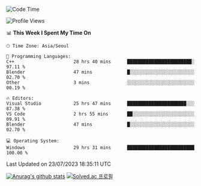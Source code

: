 <!--START_SECTION:waka-->
![Code Time](http://img.shields.io/badge/Code%20Time-437%20hrs%203%20mins-blue)

![Profile Views](http://img.shields.io/badge/Profile%20Views-0-blue)

📊 **This Week I Spent My Time On** 

```text
🕑︎ Time Zone: Asia/Seoul

💬 Programming Languages: 
C++                      28 hrs 40 mins      ████████████████████████░   97.11 % 
Blender                  47 mins             █░░░░░░░░░░░░░░░░░░░░░░░░   02.70 % 
Other                    3 mins              ░░░░░░░░░░░░░░░░░░░░░░░░░   00.19 % 

🔥 Editors: 
Visual Studio            25 hrs 47 mins      ██████████████████████░░░   87.38 % 
VS Code                  2 hrs 55 mins       ██░░░░░░░░░░░░░░░░░░░░░░░   09.91 % 
Blender                  47 mins             █░░░░░░░░░░░░░░░░░░░░░░░░   02.70 % 

💻 Operating System: 
Windows                  29 hrs 31 mins      █████████████████████████   100.00 % 
```


 Last Updated on 23/07/2023 18:35:11 UTC
<!--END_SECTION:waka-->
[![Anurag's github stats](https://github-readme-stats.vercel.app/api?username=heosumin518)](https://github.com/anuraghazra/github-readme-stats)
[![Solved.ac
프로필](http://mazassumnida.wtf/api/v2/generate_badge?boj=heosumin)](https://solved.ac/heosumin)
